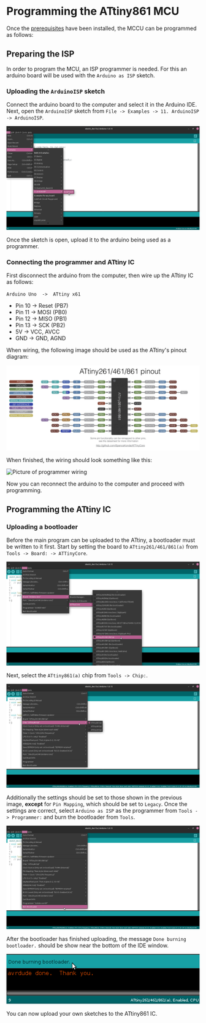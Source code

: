 # Programming the ATtiny861 MCU
Once the [prerequisites](/docs/prerequisites.md) have been installed, the MCCU can be programmed as follows:

## Preparing the ISP
In order to program the MCU, an ISP programmer is needed. For this an arduino board will be used with the `Arduino as ISP` sketch.

### Uploading the `ArduinoISP` sketch
Connect the arduino board to the computer and select it in the Arduino IDE.
Next, open the `ArduinoISP` sketch from `File -> Examples -> 11. ArduinoISP -> ArduinoISP`.

![How to open the Arduino as ISP sketch](/docs/open-arduinoisp.png)

Once the sketch is open, upload it to the arduino being used as a programmer.

### Connecting the programmer and ATtiny IC
First disconnect the arduino from the computer, then wire up the ATtiny IC as follows:

`Arduino Uno  ->  ATtiny x61`
- Pin 10      ->  Reset   (PB7)
- Pin 11      ->  MOSI    (PB0)
- Pin 12      ->  MISO    (PB1)
- Pin 13      ->  SCK     (PB2)
- 5V          ->  VCC, AVCC
- GND         ->  GND, AGND

When wiring, the following image should be used as the ATtiny's pinout diagram:

![ATtiny x61 pinout](/docs/Pinout_x61.jpg)

When finished, the wiring should look something like this:

![Picture of programmer wiring](/docs/wiring.JPG)

Now you can reconnect the arduino to the computer and proceed with programming.

## Programming the ATtiny IC

### Uploading a bootloader
Before the main program can be uploaded to the ATtiny, a bootloader must be written to it first.
Start by setting the board to `ATtiny261/461/861(a)` from `Tools -> Board: -> ATTinyCore`.

![How to select the correct board](/docs/select-x61.png)

Next, select the `ATtiny861(a)` chip from `Tools -> Chip:`.

![How to select the correct chip](/docs/chip-settings.png)


Additionally the settings should be set to those shown in the previous image, **except** for `Pin Mapping`, which should be set to `Legacy`.
Once the settings are correct, select `Arduino as ISP` as the programmer from `Tools -> Programmer:` and burn the bootloader from `Tools`.

![How to burn the bootloader](/docs/burn-bootloader.png)

After the bootloader has finished uploading, the message `Done burning bootloader.` should be show near the bottom of the IDE window.

![Bootloader success message](/docs/bootloader-burning-message.png)

You can now upload your own sketches to the ATtiny861 IC.
